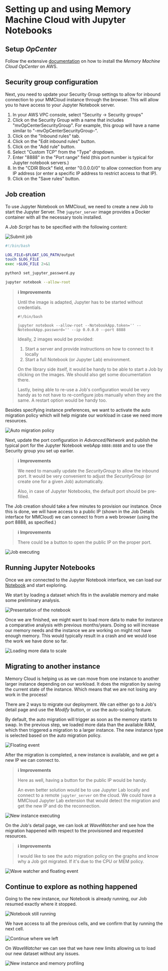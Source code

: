 # Setting up and using Memory Machine Cloud with Jupyter Notebooks

## Setup *OpCenter*

Follow the extensive
[documentation](https://docs.memverge.com/mmce/2.2/userguide/olh/oxy_ex-1/topics/a_mmce_gettingstarted_22.html)
on how to install the *Memory Machine Cloud OpCenter* on AWS.

## Security group configuration

Next, you need to update your Security Group settings to allow for inbound
connection to your MMCloud instance through the browser. This will allow you to
have access to your Jupyter Notebook server.

1. In your AWS VPC console, select "Security -> Security groups"
2. Click on the Security Group with a name that includes
   "mvOpCenterSecurityGroup". For example, this group will have a name similar
   to "<your-stack-name>-mvOpCenterSecurityGroup-<random-string>".
3. Click on the "Inbound rules" tab.
4. Click on the "Edit inbound rules" button.
5. Click on the "Add rule" button.
6. Select "Custom TCP" from the "Type" dropdown.
7. Enter "8888" in the "Port range" field (this port number is typical for
   Jupyter notebook servers.)
8. In the "CDIR Block" field, enter "0.0.0.0/0" to allow connection from any IP
   address (or enter a specific IP address to restrict access to that IP).
9. Click on the "Save rules" button.

## Job creation

To use Jupyter Notebook on MMCloud, we need to create a new Job to start
the Jupyter Server. The `jupyter_server` image provides a Docker container with
all the necessary tools installed.

A *Job Script* has to be specified with the following content:

![Submit job](1_submit_job.png)

```bash
#!/bin/bash

LOG_FILE=$FLOAT_LOG_PATH/output
touch $LOG_FILE
exec >$LOG_FILE 2>&1

python3 set_jupyter_password.py

jupyter notebook --allow-root
```

> **ℹ️ Improvements**
> 
> Until the image is adapted, Jupyter has to be started without
> credentials.
> 
> ```
> #!/bin/bash
>
> jupyter notebook --allow-root --NotebookApp.token='' --NotebookApp.password='' --ip 0.0.0.0 --port 8888
> ```
> 
> Ideally, 2 images would be provided:
> 1. Start a server and provide instructions on how to connect to it locally
> 2. Start a full Notebook (or Jupyter Lab) environment.
> 
> On the library side itself, it would be handy to be able to start a Job
> by clicking on the images. We should also get some documentation there.
> 
> Lastly, being able to re-use a Job's configuration would be very handy as to
> not have to re-configure jobs manually when they are the same. A restart
> option would be handy too.
> 

Besides specifying instance preferences, we want to activate the auto migration
policy which will help migrate our workload in case we need more resources.

![Auto migration policy](2_auto_migration.png)

Next, update the port configuration in *Advanced/Network* and publish the
typical port for the Jupyter Notebook webApp `8888:8888` and to use the
Security group you set up earlier.

> **ℹ️ Improvements**
> 
> We need to manually update the *SecurityGroup* to allow the inbound port.
> It would be very convenient to adjust the *SecurityGroup* (or create one
> for a given Job) automatically.
>
> Also, in case of Jupyter Notebooks, the default port should be pre-filled.

The Job creation should take a few minutes to provision our instance. Once
this is done, we will have access to a public IP (shown in the Job Details
interface for MMCloud) we can connect to from a web browser (using the port
8888, as specified.)

> **ℹ️ Improvements**
> 
> There could be a button to open the public IP on the proper port.

![Job executing](3_job_started.png)

## Running Jupyter Notebooks

Once we are connected to the Jupyter Notebook interface, we can load our
[Notebook](https://github.com/Quansight/memverge-jupyter/blob/main/Notebooks/01_NYC_Yellow_Taxi_Tips_Prediction.ipynb)
and start exploring.

We start by loading a dataset which fits in the available memory and make
some preliminary analysis.

![Presentation of the notebook](4_notebook.png)

Once we are finished, we might want to load more data to make for instance
a comparative analysis with previous months/years. Doing so will increase
our memory needs and the instance we are working on might not have enough
memory. This would typically result in a crash and we would lose the work we
have done so far.

![Loading more data to scale](5_load_more_data.png)

## Migrating to another instance

Memory Cloud is helping us as we can move from one instance to another larger
instance depending on our workload. It does the migration by saving the current
state of the instance. Which means that we are not losing any work in the
process!

There are 2 ways to migrate our deployment. We can either go to a Job's detail
page and use the *Modify* button, or use the auto-scaling feature.

By default, the auto migration will trigger as soon as the memory starts to
swap.
In the previous step, we loaded more data than the available RAM, which then
triggered a migration to a larger instance. The new instance type is selected
based on the auto migration policy.

![Floating event](6_floatting.png)

After the migration is completed, a new instance is available, and we get a
new IP we can connect to.

> **ℹ️ Improvements**
> 
> Here as well, having a button for the public IP would be handy.
> 
> An even better solution would be to use Jupyter Lab locally and connect to
> a remote `jupyter_server` on the cloud. We could have a MMCloud Jupyter Lab
> extension that would detect the migration and get the new IP and do the
> reconnection.

![New instance executing](7_new_instance.png)

On the Job's detail page, we can look at *WaveWatcher* and see how the
migration happened with respect to the provisioned and requested resources.

> **ℹ️ Improvements**
> 
> I would like to see the auto migration policy on the graphs and know why
> a Job got migrated. If it's due to the CPU or MEM policy.

![Wave watcher and floating event](8_wave_watcher.png)

## Continue to explore as nothing happened

Going to the new instance, our Notebook is already running, our Job resumed
exactly where it stopped.

![Notebook still running](9_notebook_still_running.png)

We have access to all the previous cells, and we confirm that by running the
next cell.

![Continue where we left](10_previous_cell_finished_automatically.png)

On *WaveWatcher* we can see that we have new limits allowing us to load our
new dataset without any issues.

![New instance and memory profiling](11_final_wave_watcher.png)
